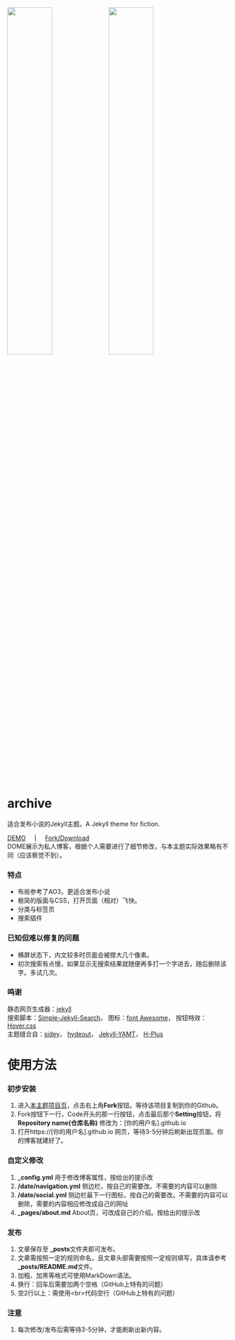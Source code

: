 <div>
<img src="https://shekelash.github.io/jekyll-theme-archive/img/Screenshot01.png" width="45%">
<img src="https://shekelash.github.io/jekyll-theme-archive/img/Screenshot02.png" width="45%">
</div>

# archive
适合发布小说的Jekyll主题。A Jekyll theme for fiction.
<br>

<a target="_blank" href="https://shekelash.github.io/">DEMO</a>&nbsp;&nbsp;&nbsp;&nbsp;&nbsp;|&nbsp;&nbsp;&nbsp;&nbsp;&nbsp;<a target="_blank" href="https://github.com/shekelash/jekyll-theme-archive/">Fork/Download</a> 
<br>
DOME展示为私人博客，根据个人需要进行了细节修改，与本主题实际效果略有不同（应该察觉不到）。  

### 特点

- 布局参考了AO3，更适合发布小说
- 极简的版面与CSS，打开页面（相对）飞快。
- 分类与标签页
- 搜索插件

### 已知但难以修复的问题

- 横屏状态下，内文较多时页面会被撑大几个像素。
- 初次搜索有点慢，如果显示无搜索结果就随便再多打一个字进去，随后删除该字。多试几次。

### 鸣谢

  静态网页生成器：<a target="_blank" href="https://github.com/jekyll/jekyll">jekyll</a>  
  搜索脚本：<a target="_blank" href="https://github.com/christian-fei/Simple-Jekyll-Search">Simple-Jekyll-Search</a>，
  图标：<a target="_blank" href="https://fontawesome.com/">font Awesome</a>，
  按钮特效：<a target="_blank" href="https://ianlunn.github.io/Hover/">Hover.css</a>  
  主题缝合自：<a target="_blank" href="https://github.com/ronv/sidey">sidey</a>，
  <a target="_blank" href="https://github.com/fongandrew/hydeout">hydeout</a>，
  <a target="_blank" href="https://github.com/PandaSekh/Jekyll-YAMT">Jekyll-YAMT</a>，
  <a target="_blank" href="https://github.com/xz-777/H-Plus">H-Plus</a>

# 使用方法

### 初步安装
1. 进入<a target="_blank" href="https://github.com/shekelash/jekyll-theme-archive/">本主题项目页</a>，点击右上角**Fork**按钮。等待该项目复制到你的Github。
2. Fork按钮下一行，Code开头的那一行按钮，点击最后那个**Setting**按钮，将**Repository name(仓库名称)** 修改为：[你的用户名].github.io
3. 打开https://[你的用户名].github.io 网页，等待3-5分钟后刷新出现页面。你的博客就建好了。

### 自定义修改
1. **_config.yml** 用于修改博客属性，按给出的提示改
2. **/date/navigation.yml** 侧边栏，按自己的需要改。不需要的内容可以删除
3. **/date/social.yml** 侧边栏最下一行图标，按自己的需要改。不需要的内容可以删除，需要的内容相应修改成自己的网址
4. **_pages/about.md** About页，可改成自己的介绍。按给出的提示改

### 发布
1. 文章保存至 **_posts**文件夹即可发布。
2. 文章需按照一定的规则命名，且文章头部需要按照一定规则填写，具体请参考 **_posts/README.md**文件。
3. 加粗、加黑等格式可使用MarkDown语法。
4. 换行：回车后需要加两个空格（GitHub上特有的问题）
5. 空2行以上：需使用\<br>代码空行（GitHub上特有的问题）

### 注意
1. 每次修改/发布后需等待3-5分钟，才能刷新出新内容。
